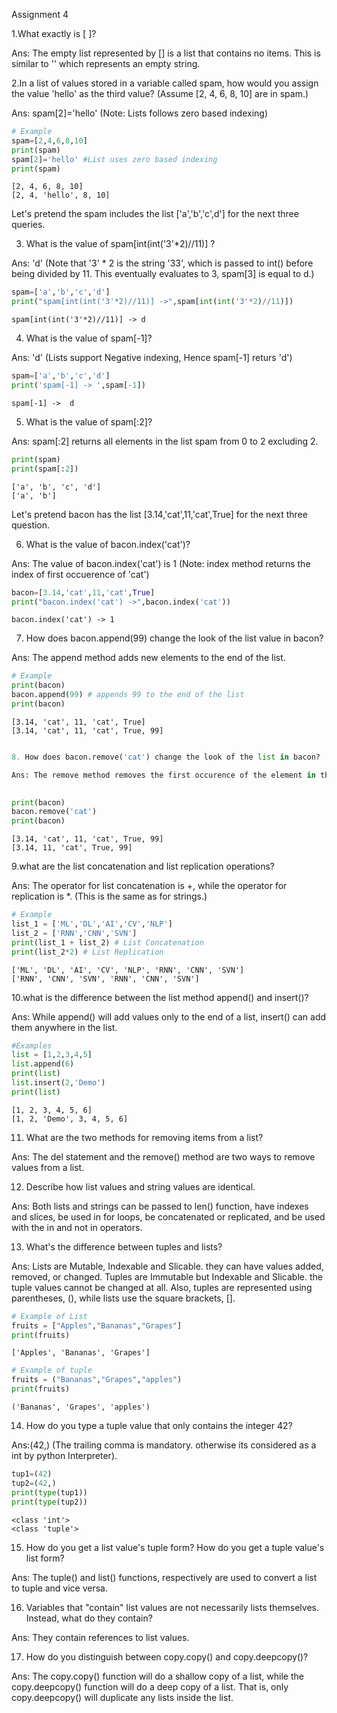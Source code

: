Assignment 4

1.What exactly is [ ]?

Ans: The empty list represented by [] is a list that contains no items. This is similar to '' which represents an empty string.

2.In a list of values stored in a variable called spam, how would you assign the value 'hello' as the third value? (Assume [2, 4, 6, 8, 10] are in spam.)

Ans: spam[2]='hello' (Note: Lists follows zero based indexing)


```python
# Example
spam=[2,4,6,8,10]
print(spam)
spam[2]='hello' #List uses zero based indexing
print(spam)
```

    [2, 4, 6, 8, 10]
    [2, 4, 'hello', 8, 10]
    
Let's pretend the spam includes the list ['a','b','c',d'] for the next three queries.

3. What is the value of spam[int(int('3'*2)//11)] ?

Ans: 'd' (Note that '3' * 2 is the string '33', which is passed to int() before being divided by 11. This eventually evaluates to 3, spam[3] is equal to d.)


```python
spam=['a','b','c','d']
print("spam[int(int('3'*2)//11)] ->",spam[int(int('3'*2)//11)])
```

    spam[int(int('3'*2)//11)] -> d
    
4. What is the value of spam[-1]?

Ans: 'd' (Lists support Negative indexing, Hence spam[-1] returs 'd')


```python
spam=['a','b','c','d']
print('spam[-1] -> ',spam[-1])
```

    spam[-1] ->  d
    
5. What is the value of spam[:2]?

Ans: spam[:2] returns all elements in the list spam from 0 to 2 excluding 2.


```python
print(spam)
print(spam[:2])
```

    ['a', 'b', 'c', 'd']
    ['a', 'b']
    
Let's pretend bacon has the list [3.14,'cat',11,'cat',True] for the next three question.

6. What is the value of bacon.index('cat')?

Ans: The value of bacon.index('cat') is 1 (Note: index method returns the index of first occuerence of 'cat')


```python
bacon=[3.14,'cat',11,'cat',True]
print("bacon.index('cat') ->",bacon.index('cat'))

```

    bacon.index('cat') -> 1
    
7. How does bacon.append(99) change the look of the list value in bacon?

Ans: The append method adds new elements to the end of the list.


```python
# Example
print(bacon)
bacon.append(99) # appends 99 to the end of the list
print(bacon)
```

    [3.14, 'cat', 11, 'cat', True]
    [3.14, 'cat', 11, 'cat', True, 99]
    


```python

8. How does bacon.remove('cat') change the look of the list in bacon?

Ans: The remove method removes the first occurence of the element in the list.
    
```


```python
print(bacon)
bacon.remove('cat')
print(bacon)
```

    [3.14, 'cat', 11, 'cat', True, 99]
    [3.14, 11, 'cat', True, 99]
    
9.what are the list concatenation and list replication operations?

Ans: The operator for list concatenation is +, while the operator for replication is *. (This is the same as for strings.)


```python
# Example
list_1 = ['ML','DL','AI','CV','NLP']
list_2 = ['RNN','CNN','SVN']
print(list_1 + list_2) # List Concatenation
print(list_2*2) # List Replication
```

    ['ML', 'DL', 'AI', 'CV', 'NLP', 'RNN', 'CNN', 'SVN']
    ['RNN', 'CNN', 'SVN', 'RNN', 'CNN', 'SVN']
    
10.what is the difference between the list method append() and insert()?

Ans: While append() will add values only to the end of a list, insert() can add them anywhere in the list.


```python
#Examples
list = [1,2,3,4,5]
list.append(6)
print(list)
list.insert(2,'Demo')
print(list)
```

    [1, 2, 3, 4, 5, 6]
    [1, 2, 'Demo', 3, 4, 5, 6]
    
11. What are the two methods for removing items from a list?

Ans: The del statement and the remove() method are two ways to remove values from a list.

12. Describe how list values and string values are identical.

Ans: Both lists and strings can be passed to len() function, have indexes and slices, be used in for loops, be concatenated or replicated, and be used with the in and not in operators.

13. What's the difference between tuples and lists?

Ans: Lists are Mutable, Indexable and Slicable. they can have values added, removed, or changed. Tuples are Immutable but Indexable and Slicable. the tuple values cannot be changed at all. Also, tuples are represented using parentheses, (), while lists use the square brackets, [].


```python
# Example of List
fruits = ["Apples","Bananas","Grapes"]
print(fruits)
```

    ['Apples', 'Bananas', 'Grapes']
    


```python
# Example of tuple
fruits = ("Bananas","Grapes","apples")
print(fruits)
```

    ('Bananas', 'Grapes', 'apples')
    
14. How do you type a tuple value that only contains the integer 42?

Ans:(42,) (The trailing comma is mandatory. otherwise its considered as a int by python Interpreter).


```python
tup1=(42)
tup2=(42,)
print(type(tup1))
print(type(tup2))
```

    <class 'int'>
    <class 'tuple'>
    
15. How do you get a list value's tuple form? How do you get a tuple value's list form?

Ans: The tuple() and list() functions, respectively are used to convert a list to tuple and vice versa.

16. Variables that "contain" list values are not necessarily lists themselves. Instead, what do they contain?

Ans: They contain references to list values.

17. How do you distinguish between copy.copy() and copy.deepcopy()?

Ans: The copy.copy() function will do a shallow copy of a list, while the copy.deepcopy() function will do a deep copy of a list. That is, only copy.deepcopy() will duplicate any lists inside the list.
